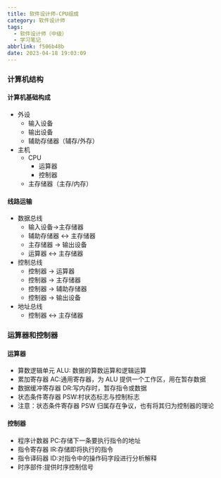 ```yaml
---
title: 软件设计师-CPU组成
category: 软件设计师
tags:
  - 软件设计师（中级）
  - 学习笔记
abbrlink: f506b48b
date: 2023-04-18 19:03:09
---
```


<!--more-->

### 计算机结构

#### 计算机基础构成

- 外设
  - 输入设备
  - 输出设备
  - 辅助存储器（辅存/外存）
- 主机
  - CPU
    - 运算器
    - 控制器
  - 主存储器（主存/内存）

#### 线路运输

- 数据总线
  - 输入设备->主存储器
  - 辅助存储器 <-> 主存储器
  - 主存储器 -> 输出设备
  - 运算器 <-> 主存储器
- 控制总线
  - 控制器 -> 运算器
  - 控制器 -> 主存储器
  - 控制器 -> 辅助存储器
  - 控制器 -> 输出设备
- 地址总线
  - 控制器 <-> 主存储器

### 运算器和控制器

#### 运算器

- 算数逻辑单元 ALU: 数据的算数运算和逻辑运算
- 累加寄存器 AC:通用寄存器，为 ALU 提供一个工作区，用在暂存数据
- 数据缓冲寄存器 DR:写内存时，暂存指令或数据
- 状态条件寄存器 PSW:村状态标志与控制标志
- 注意：状态条件寄存器 PSW 归属存在争议，也有将其归为控制器的理论

#### 控制器

- 程序计数器 PC:存储下一条要执行指令的地址
- 指令寄存器 IR:存储即将执行的指令
- 指令译码器 ID:对指令中的操作码字段进行分析解释
- 时序部件:提供时序控制信号
